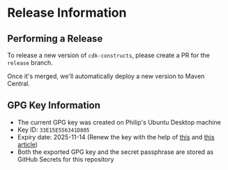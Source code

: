 # Release Information

## Performing a Release

To release a new version of `cdk-constructs`, please create a PR for the `release` branch.

Once it's merged, we'll automatically deploy a new version to Maven Central.

## GPG Key Information

- The current GPG key was created on Philip's Ubuntu Desktop machine
- Key ID: `33E15E556341D805`
- Expiry date: 2025-11-14 (Renew the key with the help of [this](https://superuser.com/questions/813421/can-you-extend-the-expiration-date-of-an-already-expired-gpg-key) and [this article](https://gist.github.com/krisleech/760213ed287ea9da85521c7c9aac1df0))
- Both the exported GPG key and the secret passphrase are stored as GitHub Secrets for this repository
